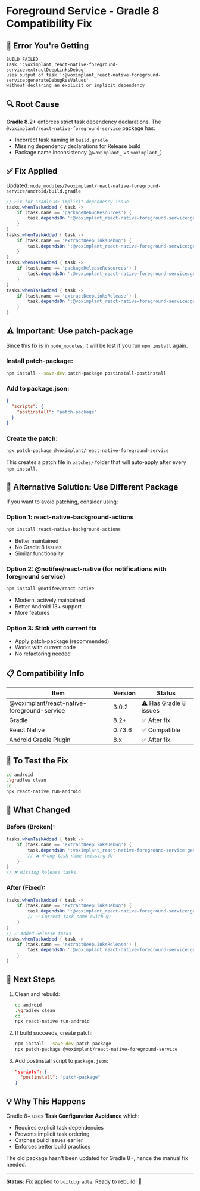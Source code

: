 # Foreground Service - Gradle 8 Compatibility Fix

## 🐛 Error You're Getting

```
BUILD FAILED
Task ':voximplant_react-native-foreground-service:extractDeepLinksDebug' 
uses output of task ':@voximplant_react-native-foreground-service:generateDebugResValues' 
without declaring an explicit or implicit dependency
```

## 🔍 Root Cause

**Gradle 8.2+** enforces strict task dependency declarations. The `@voximplant/react-native-foreground-service` package has:
- Incorrect task naming in `build.gradle`
- Missing dependency declarations for Release build
- Package name inconsistency (`@voximplant_` vs `voximplant_`)

## ✅ Fix Applied

Updated: `node_modules/@voximplant/react-native-foreground-service/android/build.gradle`

```gradle
// Fix for Gradle 8+ implicit dependency issue
tasks.whenTaskAdded { task ->
    if (task.name == 'packageDebugResources') {
        task.dependsOn ':@voximplant_react-native-foreground-service:generateDebugResValues'
    }
}
tasks.whenTaskAdded { task ->
    if (task.name == 'extractDeepLinksDebug') {
        task.dependsOn ':@voximplant_react-native-foreground-service:generateDebugResValues'  // ✅ Fixed
    }
}
tasks.whenTaskAdded { task ->
    if (task.name == 'packageReleaseResources') {
        task.dependsOn ':@voximplant_react-native-foreground-service:generateReleaseResValues'  // ✅ Added
    }
}
tasks.whenTaskAdded { task ->
    if (task.name == 'extractDeepLinksRelease') {
        task.dependsOn ':@voximplant_react-native-foreground-service:generateReleaseResValues'  // ✅ Added
    }
}
```

## ⚠️ Important: Use patch-package

Since this fix is in `node_modules`, it will be lost if you run `npm install` again.

### Install patch-package:
```bash
npm install --save-dev patch-package postinstall-postinstall
```

### Add to package.json:
```json
{
  "scripts": {
    "postinstall": "patch-package"
  }
}
```

### Create the patch:
```bash
npx patch-package @voximplant/react-native-foreground-service
```

This creates a patch file in `patches/` folder that will auto-apply after every `npm install`.

## 🎯 Alternative Solution: Use Different Package

If you want to avoid patching, consider using:

### Option 1: react-native-background-actions
```bash
npm install react-native-background-actions
```
- Better maintained
- No Gradle 8 issues
- Similar functionality

### Option 2: @notifee/react-native (for notifications with foreground service)
```bash
npm install @notifee/react-native
```
- Modern, actively maintained
- Better Android 13+ support
- More features

### Option 3: Stick with current fix
- Apply patch-package (recommended)
- Works with current code
- No refactoring needed

## 📋 Compatibility Info

| Item | Version | Status |
|------|---------|--------|
| @voximplant/react-native-foreground-service | 3.0.2 | ⚠️ Has Gradle 8 issues |
| Gradle | 8.2+ | ✅ After fix |
| React Native | 0.73.6 | ✅ Compatible |
| Android Gradle Plugin | 8.x | ✅ After fix |

## 🔧 To Test the Fix

```bash
cd android
.\gradlew clean
cd ..
npx react-native run-android
```

## 📝 What Changed

### Before (Broken):
```gradle
tasks.whenTaskAdded { task ->
    if (task.name == 'extractDeepLinksDebug') {
        task.dependsOn ':voximplant_react-native-foreground-service:generateDebugResValues'
        // ❌ Wrong task name (missing @)
    }
}
// ❌ Missing Release tasks
```

### After (Fixed):
```gradle
tasks.whenTaskAdded { task ->
    if (task.name == 'extractDeepLinksDebug') {
        task.dependsOn ':@voximplant_react-native-foreground-service:generateDebugResValues'
        // ✅ Correct task name (with @)
    }
}
// ✅ Added Release tasks
tasks.whenTaskAdded { task ->
    if (task.name == 'extractDeepLinksRelease') {
        task.dependsOn ':@voximplant_react-native-foreground-service:generateReleaseResValues'
    }
}
```

## 🚀 Next Steps

1. Clean and rebuild:
   ```bash
   cd android
   .\gradlew clean
   cd ..
   npx react-native run-android
   ```

2. If build succeeds, create patch:
   ```bash
   npm install --save-dev patch-package
   npx patch-package @voximplant/react-native-foreground-service
   ```

3. Add postinstall script to `package.json`:
   ```json
   "scripts": {
     "postinstall": "patch-package"
   }
   ```

## 💡 Why This Happens

Gradle 8+ uses **Task Configuration Avoidance** which:
- Requires explicit task dependencies
- Prevents implicit task ordering
- Catches build issues earlier
- Enforces better build practices

The old package hasn't been updated for Gradle 8+, hence the manual fix needed.

---

**Status:** Fix applied to `build.gradle`. Ready to rebuild! 🎉
